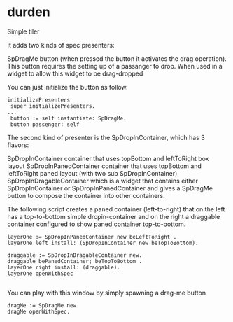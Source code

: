 # durden
Simple tiler 

It adds two kinds of spec presenters: 

SpDragMe button (when pressed the button it activates the drag operation). 
This button requires the setting up of a passanger to drop. 
When used in a widget to allow this widget to be drag-dropped

You can just initialize the button as follow. 
```
initializePresenters
 super initializePresenters.
...
 button := self instantiate: SpDragMe.
 button passenger: self
```

The second kind of presenter is the SpDropInContainer, which has 3 flavors: 

  SpDropInContainer container that uses topBottom and leftToRight box layout 
  SpDropInPanedContainer container that uses topBottom and leftToRight paned layout (with two sub SpDropInContainer)
  SpDropInDragableContainer which is a widget that contains either SpDropInContainer or SpDropInPanedContainer and gives a SpDragMe button to compose the container into other containers.
  

The following script creates a paned container (left-to-right) that on the left has a top-to-bottom simple dropin-container and on the right a draggable container configured to show paned container top-to-bottom. 

  
```
layerOne := SpDropInPanedContainer new beLeftToRight .
layerOne left install: (SpDropInContainer new beTopToBottom).

draggable := SpDropInDragableContainer new.
draggable bePanedContainer; beTopToBottom .
layerOne right install: (draggable).
layerOne openWithSpec
   
```

You can play with this window by simply spawning a drag-me button

```
dragMe := SpDragMe new.
dragMe openWithSpec. 
```




